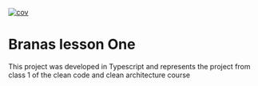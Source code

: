 
<!-- README.md -->
  [![cov](https://FelipeRochaOl.github.io/branasOne/badges/coverage.svg)](https://github.com/FelipeRochaOl/branasOne/actions)

# Branas lesson One

This project was developed in Typescript and represents the project from class 1 of the clean code and clean architecture course

